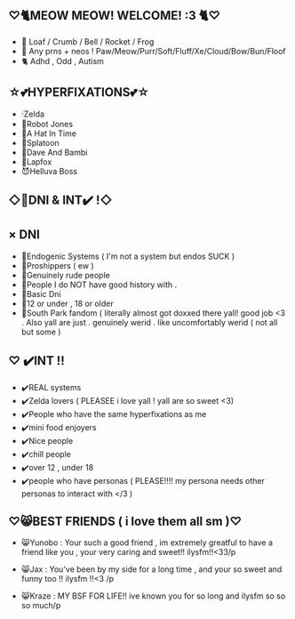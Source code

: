 ♡🐈MEOW MEOW! WELCOME! :3 🐈♡
-
- 🥞 Loaf / Crumb / Bell / Rocket / Frog
- 🍔 Any prns + neos ! Paw/Meow/Purr/Soft/Fluff/Xe/Cloud/Bow/Bun/Floof
- 🐈 Adhd , Odd , Autism


☆💕HYPERFIXATIONS💕☆
-
  - 🕯Zelda
  - 🤖Robot Jones
  - 🎩A Hat In Time
  - 🐙Splatoon
  - 🌽Dave And Bambi
  - 🦊Lapfox
  - 😈Helluva Boss
 
◇🚫DNI & INT✔️ !◇
-

× DNI
- 
  - 🚫Endogenic Systems ( I'm not a system but endos SUCK )
  - 🚫Proshippers ( ew )
  - 🚫Genuinely rude people
  - 🚫People I do NOT have good history with .
  - 🚫Basic Dni
  - 🚫12 or under  , 18 or older
  - 🚫South Park fandom ( literally almost got doxxed there yall! good job <3 . Also yall are just . genuinely werid . like uncomfortably werid ( not all but some ) 

♡ ✔️INT !!
-
 - ✔️REAL systems 
 - ✔️Zelda lovers ( PLEASEE i love yall ! yall are so sweet <3)
 - ✔️People who have the same hyperfixations as me
 - ✔️mini food enjoyers
 - ✔️Nice people
 - ✔️chill people
 - ✔️over 12 , under 18
 - ✔️people who have personas ( PLEASE!!!! my persona needs other personas to interact with </3 )





  ♡😸BEST FRIENDS ( i love them all sm )♡
  -
  - 😸Yunobo : Your such a good friend , im extremely greatful to have a friend like you , your very caring and sweet!! ilysfm!!<33/p
  
  - 😸Jax : You've been by my side for a long time , and your so sweet and funny too !! ilysfm !!<3 /p
  
  - 😸Kraze : MY BSF FOR LIFE!! ive known you for so long and ilysfm so so so much/p
